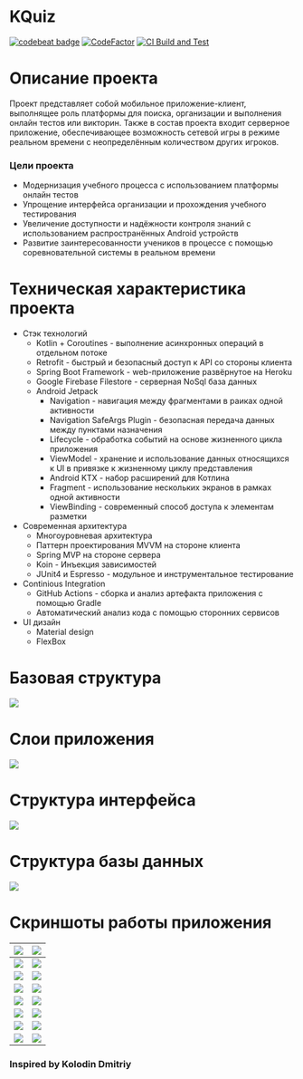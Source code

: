 # KQuiz
[![codebeat badge](https://codebeat.co/badges/532250f5-5bb9-4a9d-97ee-a658e19caddf)](https://codebeat.co/projects/github-com-albatovk-kquiz-master) [![CodeFactor](https://www.codefactor.io/repository/github/albatovk/kquiz/badge)](https://www.codefactor.io/repository/github/albatovk/kquiz)
[![CI Build and Test](https://github.com/AlbatovK/KQuiz/actions/workflows/main.yml/badge.svg)](https://github.com/AlbatovK/KQuiz/actions/workflows/main.yml)
# Описание проекта
Проект представляет собой мобильное приложение-клиент, выполнящее роль платформы для поиска, организации и выполнения онлайн тестов или викторин. Также в состав проекта входит серверное приложение, обеспечивающее возможность сетевой игры в режиме реальном времени с неопределённым количеством других игроков.
### Цели проекта
* Модернизация учебного процесса с использованием платформы онлайн тестов
* Упрощение интерфейса организации и прохождения учебного тестирования
* Увеличение доступности и надёжности контроля знаний с использованием распространённых Android устройств
* Развитие заинтересованности учеников в процессе с помощью соревновательной системы в реальном времени
# Техническая характеристика проекта
 * Стэк технологий
    * Kotlin + Coroutines - выполнение асинхронных операций в отдельном потоке
    * Retrofit - быстрый и безопасный доступ к API со стороны клиента
    * Spring Boot Framework - web-приложение развёрнутое на Heroku
    * Google Firebase Filestore - серверная NoSql база данных
    * Android Jetpack
        * Navigation - навигация между фрагментами в раиках одной активности
        * Navigation SafeArgs Plugin - безопасная передача данных между пунктами назначения
        * Lifecycle - обработка событий на основе жизненного цикла приложения
        * ViewModel - хранение и использование данных относящихся к UI в привязке к жизненному циклу представления
        * Android KTX - набор расширений для Котлина
        * Fragment - использование нескольких экранов в рамках одной активности
        * ViewBinding - современный способ доступа к элементам разметки
* Современная архитектура
    * Многоуровневая архитектура
    * Паттерн проектирования MVVM на стороне клиента
    * Spring MVP на стороне сервера
    * Koin - Инъекция зависимостей
    * JUnit4 и Espresso - модульное и инструментальное тестирование
* Continious Integration
  * GitHub Actions - сборка и анализ артефакта приложения с помощью Gradle
  * Автоматический анализ кода с помощью сторонних сервисов
* UI дизайн
    * Material design
    * FlexBox

# Базовая структура
![](https://github.com/AlbatovK/KQuiz/blob/master/assets/circles.drawio.svg?raw=true)

# Слои приложения
![](https://github.com/AlbatovK/KQuiz/blob/master/assets/layers.drawio.svg?raw=true)

# Структура интерфейса
![](https://github.com/AlbatovK/KQuiz/blob/master/assets/app_structure.drawio.svg?raw=true)

# Структура базы данных
![](https://github.com/AlbatovK/KQuiz/blob/master/assets/db_export.drawio.svg?raw=true)

# Скриншоты работы приложения
 ![](https://github.com/AlbatovK/KQuiz/blob/master/assets/enter.jpeg?raw=true)       | ![](https://github.com/AlbatovK/KQuiz/blob/master/assets/list.jpeg?raw=true)       |
| -------------- | -------------- |
| ![](https://github.com/AlbatovK/KQuiz/blob/master/assets/search_1.jpeg?raw=true)   | ![](https://github.com/AlbatovK/KQuiz/blob/master/assets/search_2.jpeg?raw=true)    |
| ![](https://github.com/AlbatovK/KQuiz/blob/master/assets/name_host.jpeg?raw=true) | ![](https://github.com/AlbatovK/KQuiz/blob/master/assets/host.jpeg?raw=true) |
![](https://github.com/AlbatovK/KQuiz/blob/master/assets/host_info.jpeg?raw=true) | ![](https://github.com/AlbatovK/KQuiz/blob/master/assets/name_client.jpeg?raw=true)
![](https://github.com/AlbatovK/KQuiz/blob/master/assets/client_ex.jpeg?raw=true) | ![](https://github.com/AlbatovK/KQuiz/blob/master/assets/client.jpeg?raw=true)
![](https://github.com/AlbatovK/KQuiz/blob/master/assets/ex_1.jpeg?raw=true) | ![](https://github.com/AlbatovK/KQuiz/blob/master/assets/ex_2.jpeg?raw=true)
![](https://github.com/AlbatovK/KQuiz/blob/master/assets/ex_3.jpeg?raw=true) | ![](https://github.com/AlbatovK/KQuiz/blob/master/assets/res_1.jpeg?raw=true)
![](https://github.com/AlbatovK/KQuiz/blob/master/assets/res_2.jpeg?raw=true) | ![](https://github.com/AlbatovK/KQuiz/blob/master/assets/res_3.jpeg?raw=true)
### Inspired by Kolodin Dmitriy
